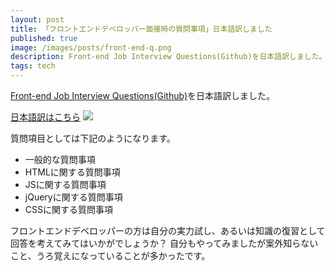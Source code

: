 ```yaml
---
layout: post
title: 「フロントエンドデベロッパー面接時の質問事項」日本語訳しました
published: true
image: /images/posts/front-end-q.png
description: Front-end Job Interview Questions(Github)を日本語訳しました。
tags: tech
---
```


[Front-end Job Interview Questions(Github)](https://github.com/darcyclarke/Front-end-Developer-Interview-Questions)を日本語訳しました。

[日本語訳はこちら](https://github.com/darcyclarke/Front-end-Developer-Interview-Questions/tree/master/Japanese) <a href="http://b.hatena.ne.jp/entry/https://github.com/darcyclarke/Front-end-Developer-Interview-Questions/tree/master/Japanese"><img src="http://b.hatena.ne.jp/entry/image/https://github.com/darcyclarke/Front-end-Developer-Interview-Questions/tree/master/Japanese"></a>

質問項目としては下記のようになります。

* 一般的な質問事項
* HTMLに関する質問事項
* JSに関する質問事項
* jQueryに関する質問事項
* CSSに関する質問事項

フロントエンドデベロッパーの方は自分の実力試し、あるいは知識の復習として回答を考えてみてはいかがでしょうか？  自分もやってみましたが案外知らないこと、うろ覚えになっていることが多かったです。
